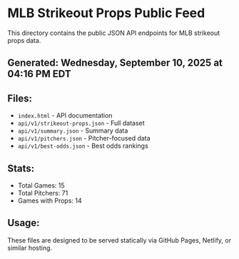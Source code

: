 # MLB Strikeout Props Public Feed

This directory contains the public JSON API endpoints for MLB strikeout props data.

## Generated: Wednesday, September 10, 2025 at 04:16 PM EDT

## Files:
- `index.html` - API documentation
- `api/v1/strikeout-props.json` - Full dataset
- `api/v1/summary.json` - Summary data
- `api/v1/pitchers.json` - Pitcher-focused data  
- `api/v1/best-odds.json` - Best odds rankings

## Stats:
- Total Games: 15
- Total Pitchers: 71
- Games with Props: 14

## Usage:
These files are designed to be served statically via GitHub Pages, Netlify, or similar hosting.

